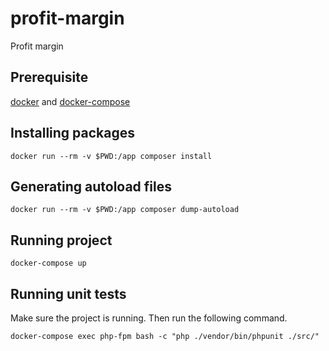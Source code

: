 # profit-margin
Profit margin

## Prerequisite
[docker](https://www.docker.com/) and [docker-compose](https://docs.docker.com/compose/)

## Installing packages
`docker run --rm -v $PWD:/app composer install`

## Generating autoload files
`docker run --rm -v $PWD:/app composer dump-autoload`

## Running project
`docker-compose up`

## Running unit tests
Make sure the project is running. Then run the following command.

`docker-compose exec php-fpm bash -c "php ./vendor/bin/phpunit ./src/"`